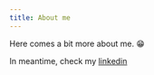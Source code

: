 ```yaml
---
title: About me
---
```

Here comes a bit more about me. :grin:

In meantime, check my [linkedin](https://www.linkedin.com/in/inessimicic)
